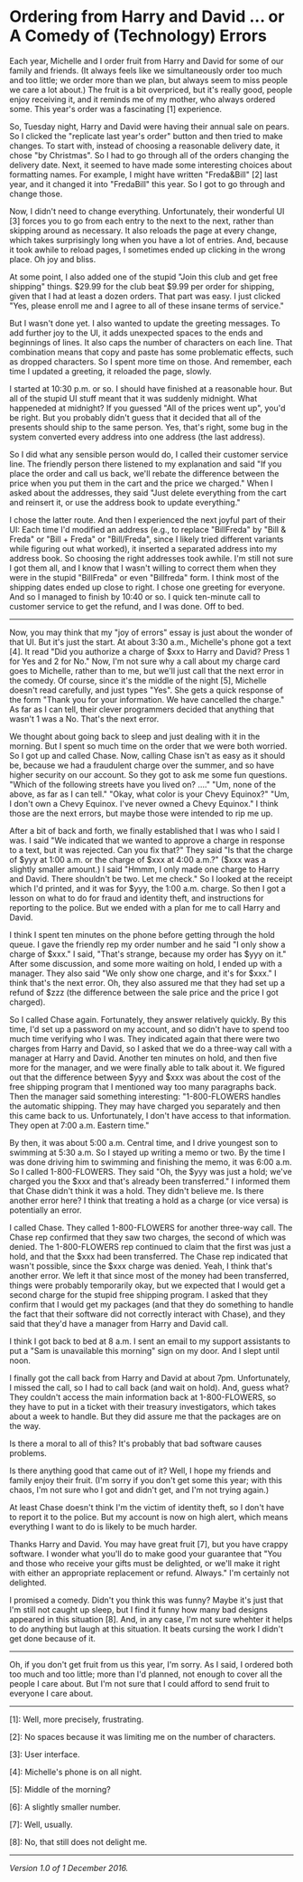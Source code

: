 Ordering from Harry and David ... or A Comedy of (Technology) Errors
====================================================================

Each year, Michelle and I order fruit from Harry and David for some of
our family and friends.  (It always feels like we simultaneously order too
much and too little; we order more than we plan, but always seem to
miss people we care a lot about.)  The fruit is a bit overpriced, but
it's really good, people enjoy receiving it, and it reminds me of my
mother, who always ordered some.  This year's order was a fascinating
[1] experience.

So, Tuesday night, Harry and David were having their annual sale on pears.
So I clicked the "replicate last year's order" button and then tried to
make changes.  To start with, instead of choosing a reasonable delivery
date, it chose "by Christmas".  So I had to go through all of the
orders changing the delivery date.  Next, it seemed to have made some
interesting choices about formatting names.  For example, I might have
written "Freda&Bill" [2] last year, and it changed it into "FredaBill"
this year.  So I got to go through and change those.

Now, I didn't need to change everything.  Unfortunately, their wonderful
UI [3] forces you to go from each entry to the next to the next, rather
than skipping around as necessary.  It also reloads the page at every
change, which takes surprisingly long when you have a lot of entries.
And, because it took awhile to reload pages, I sometimes ended up clicking
in the wrong place.  Oh joy and bliss.

At some point, I also added one of the stupid "Join this club and get
free shipping" things.  $29.99 for the club beat $9.99 per order for
shipping, given that I had at least a dozen orders.  That part was
easy.  I just clicked "Yes, please enroll me and I agree to all of
these insane terms of service."

But I wasn't done yet.  I also wanted to update the greeting messages.
To add further joy to the UI, it adds unexpected spaces to the ends and
beginnings of lines.  It also caps the number of characters on each line.
That combination means that copy and paste has some problematic effects,
such as dropped characters.  So I spent more time on those.  And remember,
each time I updated a greeting, it reloaded the page, slowly.

I started at 10:30 p.m. or so.  I should have finished at a reasonable
hour.  But all of the stupid UI stuff meant that it was suddenly midnight.
What happeneded at midnight?  If you guessed "All of the prices went up",
you'd be right.  But you probably didn't guess that it decided that all
of the presents should ship to the same person.  Yes, that's right, some
bug in the system converted every address into one address (the last address).

So I did what any sensible person would do, I called their customer
service line.  The friendly person there listened to my explanation and
said "If you place the order and call us back, we'll rebate the difference
between the price when you put them in the cart and the price we charged."
When I asked about the addresses, they said "Just delete everything from
the cart and reinsert it, or use the address book to update everything."

I chose the latter route.  And then I experienced the next joyful
part of their UI: Each time I'd modified an address (e.g., to replace
"BillFreda" by "Bill & Freda" or "Bill + Freda" or "Bill/Freda", since
I likely tried different variants while figuring out what worked),
it inserted a separated address into my address book.  So choosing the
right addresses took awhile.  I'm still not sure I got them all, and I
know that I wasn't willing to correct them when they were in the stupid
"BillFreda" or even "Billfreda" form.  I think most of the shipping
dates ended up close to right.  I chose one greeting for everyone.  And
so I managed to finish by 10:40 or so.  I quick ten-minute call to
customer service to get the refund, and I was done.  Off to bed.

---

Now, you may think that my "joy of errors" essay is just about the
wonder of that UI.  But it's just the start.  At about 3:30 a.m.,
Michelle's phone got a text [4].  It read "Did you authorize a
charge of $xxx to Harry and David?  Press 1 for Yes and 2 for No."
Now, I'm not sure why a call about my charge card goes to Michelle,
rather than to me, but we'll just call that the next error in the
comedy.  Of course, since it's the middle of the night [5], Michelle
doesn't read carefully, and just types "Yes".  She gets a quick response
of the form "Thank you for your information.  We have cancelled the
charge."  As far as I can tell, their clever programmers decided that
anything that wasn't 1 was a No. That's the next error.

We thought about going back to sleep and just dealing with it in the
morning.  But I spent so much time on the order that we were both worried.
So I got up and called Chase.  Now, calling Chase isn't as easy as it
should be, because we had a fraudulent charge over the summer, and so have
higher security on our account.  So they got to ask me some fun questions.
"Which of the following streets have you lived on? ...."  "Um, none of the
above, as far as I can tell."  "Okay, what color is your Chevy Equinox?"
"Um, I don't own a Chevy Equinox.  I've never owned a Chevy Equinox."
I think those are the next errors, but maybe those were intended to rip
me up.

After a bit of back and forth, we finally established that I was who I
said I was.  I said "We indicated that we wanted to approve a charge in
response to a text, but it was rejected.  Can you fix that?"  They said
"Is that the charge of $yyy at 1:00 a.m. or the charge of $xxx at 4:00
a.m.?"  ($xxx was a slightly smaller amount.)  I said "Hmmm, I only made
one charge to Harry and David.  There shouldn't be two.  Let me check."
So I looked at the receipt which I'd printed, and it was for $yyy, the
1:00 a.m. charge.  So then I got a lesson on what to do for fraud and
identity theft, and instructions for reporting to the police.  But we
ended with a plan for me to call Harry and David.  

I think I spent ten minutes on the phone before getting through the
hold queue.  I gave the friendly rep my order number and he said "I
only show a charge of $xxx."  I said, "That's strange, because my order
has $yyy on it."  After some discussion, and some more waiting on hold,
I ended up with a manager.  They also said "We only show one charge,
and it's for $xxx."  I think that's the next error.  Oh, they also
assured me that they had set up a refund of $zzz (the difference 
between the sale price and the price I got charged).

So I called Chase again.  Fortunately, they answer relatively quickly.
By this time, I'd set up a password on my account, and so didn't have
to spend too much time verifying who I was.  They indicated again that
there were two charges from Harry and David, so I asked that we do a
three-way call with a manager at Harry and David.  Another ten minutes
on hold, and then five more for the manager, and we were finally able
to talk about it.  We figured out that the difference between $yyy and
$xxx was about the cost of the free shipping program that I mentioned
way too many paragraphs back.  Then the manager said something interesting:
"1-800-FLOWERS handles the automatic shipping.  They may have charged
you separately and then this came back to us.  Unfortunately, I don't
have access to that information.  They open at 7:00 a.m. Eastern time."

By then, it was about 5:00 a.m. Central time, and I drive youngest
son to swimming at 5:30 a.m.  So I stayed up writing a memo or two.
By the time I was done driving him to swimming and finishing the memo,
it was 6:00 a.m.  So I called 1-800-FLOWERS.  They said "Oh, the $yyy
was just a hold; we've charged you the $xxx and that's already been
transferred."  I informed them that Chase didn't think it was a hold.
They didn't believe me.  Is there another error here?  I think that 
treating a hold as a charge (or vice versa) is potentially an error.

I called Chase.  They called 1-800-FLOWERS for another three-way call.
The Chase rep confirmed that they saw two charges, the second of which
was denied.  The 1-800-FLOWERS rep continued to claim that the first
was just a hold, and that the $xxx had been transferred.  The Chase rep
indicated that wasn't possible, since the $xxx charge was denied.  Yeah,
I think that's another error.  We left it that since most of the money had
been transferred, things were probably temporarily okay, but we expected
that I would get a second charge for the stupid free shipping program.
I asked that they confirm that I would get my packages (and that they
do something to handle the fact that their software did not correctly
interact with Chase), and they said that they'd have a manager from
Harry and David call.  

I think I got back to bed at 8 a.m.  I sent an email to my support
assistants to put a "Sam is unavailable this morning" sign on my door.
And I slept until noon.

I finally got the call back from Harry and David at about 7pm.
Unfortunately, I missed the call, so I had to call back (and wait on
hold).  And, guess what?  They couldn't access the main information back
at 1-800-FLOWERS, so they have to put in a ticket with their treasury
investigators, which takes about a week to handle.  But they did assure
me that the packages are on the way.

Is there a moral to all of this?    It's probably that bad software
causes problems.

Is there anything good that came out of it?  Well, I hope my friends and
family enjoy their fruit.  (I'm sorry if you don't get some this year;
with this chaos, I'm not sure who I got and didn't get, and I'm not
trying again.)

At least Chase doesn't think I'm the victim of identity theft, so I
don't have to report it to the police.  But my account is now on high 
alert, which means everything I want to do is likely to be much harder.

Thanks Harry and David.  You may have great fruit [7], but you have crappy
software.  I wonder what you'll do to make good your guarantee that
"You and those who receive your gifts must be delighted, or we'll make it right with either an appropriate replacement or refund. Always."  I'm certainly
not delighted.

I promised a comedy.  Didn't you think this was funny?  Maybe it's just
that I'm still not caught up sleep, but I find it funny how many bad
designs appeared in this situation [8].  And, in any case, I'm not sure
whehter it helps to do anything but laugh at this situation.  It beats
cursing the work I didn't get done because of it.

---

Oh, if you don't get fruit from us this year, I'm sorry.  As I said, I
ordered both too much and too little; more than I'd planned, not enough
to cover all the people I care about.  But I'm not sure that I could afford
to send fruit to everyone I care about.

---

[1]: Well, more precisely, frustrating.

[2]: No spaces because it was limiting me on the number of characters.

[3]: User interface.

[4]: Michelle's phone is on all night.

[5]: Middle of the morning?

[6]: A slightly smaller number.

[7]: Well, usually.

[8]: No, that still does not delight me.

---

*Version 1.0 of 1 December 2016.*
